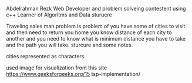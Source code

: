 Abdelrahman Rezk 
Web Developer and problem solveing contestent using c++ 
Learner of Algoritms and Data sturucre 


Traveling sales man problem is problem of you have some of cities to visit and then need to return you home 
you know distance of each city to another and you need to know what is minimum distance you have to take 
and the path you will take.
sturcure and some notes.

cities represented as characters.

used image for visualization from this site   https://www.geeksforgeeks.org/15 tsp-implementation/


